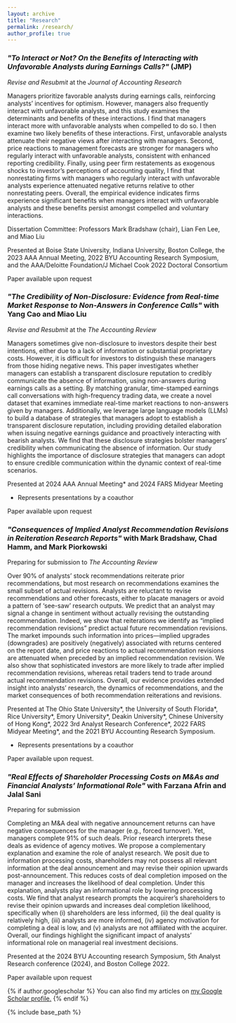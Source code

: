 ```yaml
---
layout: archive
title: "Research"
permalink: /research/
author_profile: true
---
```


### *"To Interact or Not? On the Benefits of Interacting with Unfavorable Analysts during Earnings Calls?"* (JMP)

*Revise and Resubmit* at the *Journal of Accounting Research*

Managers prioritize favorable analysts during earnings calls, reinforcing analysts’ incentives for optimism. However, managers also frequently interact with unfavorable analysts, and this study examines the determinants and benefits of these interactions. I find that managers interact more with unfavorable analysts when compelled to do so. I then examine two likely benefits of these interactions. First, unfavorable analysts attenuate their negative views after interacting with managers. Second, price reactions to management forecasts are stronger for managers who regularly interact with unfavorable analysts, consistent with enhanced reporting credibility. Finally, using peer firm restatements as exogenous shocks to investor’s perceptions of accounting quality, I find that nonrestating firms with managers who regularly interact with unfavorable analysts experience attenuated negative returns relative to other nonrestating peers. Overall, the empirical evidence indicates firms experience significant benefits when managers interact with unfavorable analysts and these benefits persist amongst compelled and voluntary interactions.

Dissertation Committee: Professors Mark Bradshaw (chair), Lian Fen Lee, and Miao Liu

Presented at Boise State University, Indiana University, Boston College, the 2023 AAA Annual Meeting, 2022 BYU Accounting Research Symposium, and the AAA/Deloitte Foundation/J Michael Cook 2022 Doctoral Consortium

Paper available upon request

<!-- *Available upon request* -->
<!--
<a href="https://drive.google.com/file/d/1PRcn4yPFmbgGK4WDT11AgoF1TSsQNvfK/view?usp=sharing" target="_blank">View in Browser</a>
-->
<!-- [Download]() -->

### *"The Credibility of Non-Disclosure: Evidence from Real-time Market Response to Non-Answers in Conference Calls"* with Yang Cao and Miao Liu

*Revise and Resubmit* at the *The Accounting Review*

Managers sometimes give non-disclosure to investors despite their best intentions, either due to a lack of information or substantial proprietary costs. However, it is difficult for investors to distinguish these managers from those hiding negative news. This paper investigates whether managers can establish a transparent disclosure reputation to credibly communicate the absence of information, using non-answers during earnings calls as a setting. By matching granular, time-stamped earnings call conversations with high-frequency trading data, we create a novel dataset that examines immediate real-time market reactions to non-answers given by managers. Additionally, we leverage large language models (LLMs) to build a database of strategies that managers adopt to establish a transparent disclosure reputation, including providing detailed elaboration when issuing negative earnings guidance and proactively interacting with bearish analysts. We find that these disclosure strategies bolster managers’ credibility when communicating the absence of information. Our study highlights the importance of disclosure strategies that managers can adopt to ensure credible communication within the dynamic context of real-time scenarios.

Presented at 2024 AAA Annual Meeting* and 2024 FARS Midyear Meeting

* Represents presentations by a coauthor

Paper available upon request

### *"Consequences of Implied Analyst Recommendation Revisions in Reiteration Research Reports"* with Mark Bradshaw, Chad Hamm, and Mark Piorkowski

Preparing for submission to *The Accounting Review*

Over 90% of analysts’ stock recommendations reiterate prior recommendations, but most research on recommendations examines the small subset of actual revisions. Analysts are reluctant to revise recommendations and other forecasts, either to placate managers or avoid a pattern of ‘see-saw’ research outputs. We predict that an analyst may signal a change in sentiment without actually revising the outstanding recommendation. Indeed, we show that reiterations we identify as “implied recommendation revisions” predict actual future recommendation revisions. The market impounds such information into prices—implied upgrades (downgrades) are positively (negatively) associated with returns centered on the report date, and price reactions to actual recommendation revisions are attenuated when preceded by an implied recommendation revision. We also show that sophisticated investors are more likely to trade after implied recommendation revisions, whereas retail traders tend to trade around actual recommendation revisions. Overall, our evidence provides extended insight into analysts’ research, the dynamics of recommendations, and the market consequences of both recommendation reiterations and revisions.

Presented at The Ohio State University*, the University of South Florida*, Rice University*, Emory University*, Deakin University*, Chinese University of Hong Kong*, 2022 3rd Analyst Research Conference*, 2022 FARS Midyear Meeting*, and the 2021 BYU Accounting Research Symposium.

* Represents presentations by a coauthor

Paper available upon request.

### *"Real Effects  of Shareholder Processing Costs on M&As and Financial Analysts’ Informational Role"* with Farzana Afrin and Jalal Sani

Preparing for submission

Completing an M&A deal with negative announcement returns can have negative consequences for the manager (e.g., forced turnover). Yet, managers complete 91% of such deals. Prior research interprets these deals as evidence of agency motives. We propose a complementary explanation and examine the role of analyst research. We posit due to information processing costs, shareholders may not possess all relevant information at the deal announcement and may revise their opinion upwards post-announcement. This reduces costs of deal completion imposed on the manager and increases the likelihood of deal completion. Under this explanation, analysts play an informational role by lowering processing costs. We find that analyst research prompts the acquirer’s shareholders to revise their opinion upwards and increases deal completion likelihood, specifically when (i) shareholders are less informed, (ii) the deal quality is relatively high, (iii) analysts are more informed, (iv) agency motivation for completing a deal is low, and (v) analysts are not affiliated with the acquirer. Overall, our findings highlight the significant impact of analysts’ informational role on managerial real investment decisions.

Presented at the 2024 BYU Accounting research Symposium, 5th Analyst Research conference (2024), and Boston College 2022.

Paper available upon request

<!-- [View in Browser](https://drive.google.com/file/d/1FP1Nj2xefm-u8ycFux1_6bbDXm2ay3Du/view?usp=sharing) -->

<!-- [Download]() -->

<!-- ### Future Work

Some topics that I hope to explore in the future include the role of corporate disclosures in managing climate and sustainability efforts as well as the use of accounting information by less traditional stakeholders such as consumers and employees. I am very interested in the risks posed by climate change as well as the movement towards sustainability and inclusion. Given the increasing supply and access of accounting information as well as the rapidly evolving regulatory and disclosure landscape with respect to climate goals, I feel that research on these topics is compelling and has the potential to answer questions of economic significance. -->

{% if author.googlescholar %}
  You can also find my articles on <u><a href="{{author.googlescholar}}">my Google Scholar profile</a>.</u>
{% endif %}

{% include base_path %}

<!-- {% for post in site.publications reversed %}
  {% include archive-single.html %}
{% endfor %} -->
